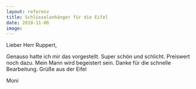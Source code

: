 ```yaml
---
layout: referenz
title: Schlüsselanhänger für die Eifel
date: 2018-11-06
image:
---
```



Lieber Herr Ruppert, 

Genauso hatte ich mir das vorgestellt. 
Super schön und schlicht. Preiswert noch dazu. Mein Mann wird begeistert sein. 
Danke für die schnelle Bearbeitung. 
Grüße aus der Eifel 

Moni 